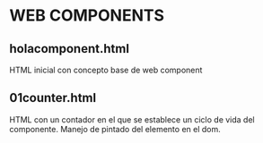 # WEB COMPONENTS

##  holacomponent.html
HTML inicial con concepto base de web component

## 01counter.html
HTML con un contador en el que se establece un ciclo de vida del componente. Manejo de pintado del elemento en el dom.